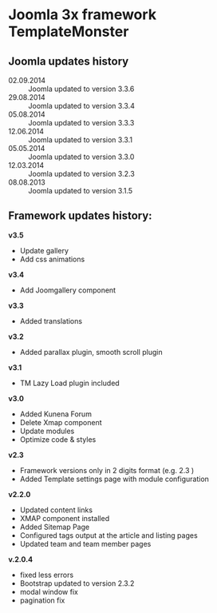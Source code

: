 <h1>Joomla 3x framework TemplateMonster</h1>

<h2>Joomla updates history</h2>

<dl>
  <dt>02.09.2014</dt>
  <dd>Joomla updated to version 3.3.6</dd>

  <dt>29.08.2014</dt>
  <dd>Joomla updated to version 3.3.4</dd>

  <dt>05.08.2014</dt>
  <dd>Joomla updated to version 3.3.3</dd>

  <dt>12.06.2014</dt>
  <dd>Joomla updated to version 3.3.1</dd>

  <dt>05.05.2014</dt>
  <dd>Joomla updated to version 3.3.0</dd>

  <dt>12.03.2014</dt>
  <dd>Joomla updated to version 3.2.3</dd>
  
  <dt>08.08.2013</dt>
  <dd>Joomla updated to version 3.1.5</dd>
</dl>

<h2>Framework updates history:</h2>

<p><b>v3.5</b></p>

<ul>
  <li>Update gallery</li>
  <li>Add css animations</li>
</ul>

<p><b>v3.4</b></p>

<ul>
  <li>Add Joomgallery component</li>
</ul>

<p><b>v3.3</b></p>

<ul>
  <li>Added translations</li>
</ul>

<p><b>v3.2</b></p>

<ul>
  <li>Added parallax plugin, smooth scroll plugin</li>
</ul>

<p><b>v3.1</b></p>

<ul>
  <li>TM Lazy Load plugin included</li>
</ul>

<p><b>v3.0</b></p>

<ul>
  <li>Added Kunena Forum</li>
  <li>Delete Xmap component</li>
  <li>Update modules</li>
  <li>Optimize code & styles</li>
</ul>

<p><b>v2.3</b></p>

<ul>
  <li>Framework versions only in 2 digits format (e.g. 2.3 )</li>
  <li>Added Template settings page with module configuration</li>

</ul>

<p><b>v2.2.0</b></p>

<ul>
  <li>Updated content links</li>
  <li>XMAP component installed</li>
  <li>Added Sitemap Page</li>
  <li>Configured tags output at the article and listing pages</li>
  <li>Updated team and team member pages</li>
</ul>

<p><b>v.2.0.4</b></p>

<ul>
  <li>fixed less errors</li>
  <li>Bootstrap updated to version 2.3.2</li>
  <li>modal window fix</li>
  <li>pagination fix</li>
</ul>

